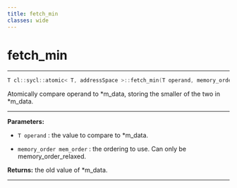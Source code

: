 ```yaml
---
title: fetch_min
classes: wide
---
```

# fetch_min

---

```cpp
T cl::sycl::atomic< T, addressSpace >::fetch_min(T operand, memory_order mem_order=memory_order::relaxed)
```


Atomically compare operand to *m_data, storing the smaller of the two in *m_data. 


---
**Parameters:**

 - `T operand`
: the value to compare to *m_data. 

 - `memory_order mem_order`
: the ordering to use. Can only be memory_order_relaxed. 

**Returns:** the old value of *m_data. 

---
